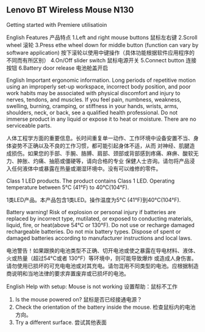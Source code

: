## Lenovo BT Wireless Mouse N130

Getting started with Premiere utilisatioin

English
Features
产品特点
1.Left and right mouse buttons
鼠标左右键
2.Scroll wheel
滚轮
3.Press ethe wheel down for middle button (function can vary by software application)
按下滚轮以使用中键操作（具体功能根据软件应用程序的不同而有所区别）
4.On/Off slider switch
鼠标电源开关
5.Connect button
连接按钮
6.Battery door release
电池舱盖开启


English
Important ergonomic information. Long periods of repetitive motion using an improperly set-up workspace, incorrect body
position, and poor work habits may be associated with physical discomfort and injury to nerves, tendons, and muscles.
If you feel pain, numbness, weakness, swelling, burning, cramping, or stiffness in your hands, wrists, arms, shoulders, 
neck, or back, see a qualified health professional. Do not immerse product in any liquid or expose it to heat or moisture.
There are no serviceable parts.

人体工程学方面的重要信息。长时间重复单一动作、工作环境中设备安置不当、身体姿势不正确以及不良的工作习惯，都可能引起身体不适，从而
对神经、肌腱造成损伤。如果您的手部、手腕、胳膊、肩部、颈部或背部感到疼痛、麻痹、酸软无力、肿胀、灼痛、抽筋或僵硬等，请向合格的专业
保健人士咨询。请勿将产品浸入任何液体中或暴露在热量或潮湿环境中。没有可以维修的零件。


Class 1 LED products. The product contains Class 1 LED. Operating temperature between 5°C (41°F) to 40°C(104°F).

1类LED产品。本产品包含1类LED。操作温度为5°C (41°F)到40°C(104°F).

Battery warning! Risk of explosion or personal injury if batteries are replaced by incorrect type, mutilated, or exposed 
to conducting materials, liquid, fire, or heat(above 54°C or 130°F). Do not use or recharge damaged rechargeable batteries.
Do not mix battery types. Dispose of spent or damaged batteries according to manufacturer instructions and local laws.

电池警告！如果跟换的电池类型不正确、切开电池或使之暴露在导电材料、液体、火或热量（超过54°C或者 130°F）等环境中，则可能导致爆炸
或造成人身伤害。请勿使用已损坏的可充电电池或对其充电。请勿混用不同类型的电池。应根据制造商说明和当地法律的要求弃置废弃或已损坏的电池。

English
Help with setup: Mouse is not working
设置帮助：鼠标不工作
1. Is the mouse powered on?
鼠标是否已经接通电源？
2. Check the orientation of the battery inside the mouse.
检查鼠标内的电池方向。
3. Try a different surface.
尝试其他表面

